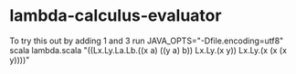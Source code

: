 lambda-calculus-evaluator
=========================

To try this out by adding 1 and 3 run
    JAVA_OPTS="-Dfile.encoding=utf8" scala lambda.scala "((Lx.Ly.La.Lb.((x a) ((y a) b)) Lx.Ly.(x y)) Lx.Ly.(x (x (x y))))"
